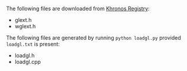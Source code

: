 The following files are downloaded from [Khronos Registry](https://www.khronos.org/registry/OpenGL/api/GL/):
 - glext.h
 - wglext.h

The following files are generated by running `python loadgl.py` provided `loadgl.txt` is present:
 - loadgl.h
 - loadgl.cpp

